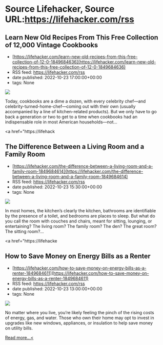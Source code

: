 # Source Lifehacker, Source URL:https://lifehacker.com/rss

## Learn New Old Recipes From This Free Collection of 12,000 Vintage Cookbooks
 - [https://lifehacker.com/learn-new-old-recipes-from-this-free-collection-of-12-0-1849684636](https://lifehacker.com/learn-new-old-recipes-from-this-free-collection-of-12-0-1849684636)
 - RSS feed: https://lifehacker.com/rss
 - date published: 2022-10-23 17:00:00+00:00
 - tags: None

<img src="https://i.kinja-img.com/gawker-media/image/upload/s--SkZ_UbTV--/c_fit,fl_progressive,q_80,w_636/540dea093f2e7b6b5cc9b214453ab56b.jpg" /><p>Today, cookbooks are a dime a dozen, with every celebrity chef—and celebrity-turned-home-chef—coming out with their own (usually accompanied by a line of kitchen-related products). But we only have to go back a generation or two to get to a time when cookbooks had an indispensable role in most American households—not…</p><p><a href="https://lifehack

## The Difference Between a Living Room and a Family Room
 - [https://lifehacker.com/the-difference-between-a-living-room-and-a-family-room-1849684614](https://lifehacker.com/the-difference-between-a-living-room-and-a-family-room-1849684614)
 - RSS feed: https://lifehacker.com/rss
 - date published: 2022-10-23 15:30:00+00:00
 - tags: None

<img src="https://i.kinja-img.com/gawker-media/image/upload/s--IhT-gY04--/c_fit,fl_progressive,q_80,w_636/0dd189569edca1e2cf68f8036e9199c1.jpg" /><p>In most homes, the kitchen’s clearly the kitchen, bathrooms are identifiable by the presence of a toilet, and bedrooms are places to sleep. But what do you call the room with couches and chairs, meant for sitting, lounging, or entertaining? The living room? The family room? The den? The great room? The sitting room?…</p><p><a href="https://lifehacke

## How to Save Money on Energy Bills as a Renter
 - [https://lifehacker.com/how-to-save-money-on-energy-bills-as-a-renter-1849684611](https://lifehacker.com/how-to-save-money-on-energy-bills-as-a-renter-1849684611)
 - RSS feed: https://lifehacker.com/rss
 - date published: 2022-10-23 13:00:00+00:00
 - tags: None

<img src="https://i.kinja-img.com/gawker-media/image/upload/s--b2fk44zR--/c_fit,fl_progressive,q_80,w_636/28811150fd1056e2ec095e60d0813b84.jpg" /><p>No matter where you live, you’re likely feeling the pinch of the rising costs of energy, gas, and water. Those who own their home may opt to invest in upgrades like new windows, appliances, or insulation to help save money on utility bills. </p><p><a href="https://lifehacker.com/how-to-save-money-on-energy-bills-as-a-renter-1849684611">Read more...<
